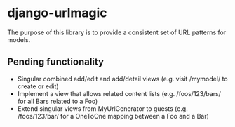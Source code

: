 # django-urlmagic

The purpose of this library is to provide a consistent set of URL patterns for models.

## Pending functionality

* Singular combined add/edit and add/detail views (e.g. visit /mymodel/ to create or edit)
* Implement a view that allows related content lists (e.g. /foos/123/bars/ for all Bars related to a Foo)
* Extend singular views from MyUrlGenerator to guests (e.g. /foos/123/bar/ for a OneToOne mapping between a Foo and a Bar)
